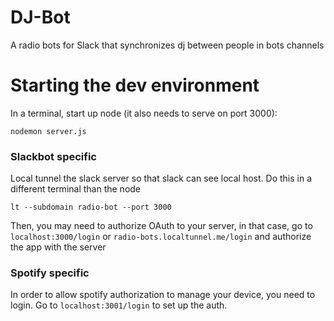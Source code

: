 # DJ-Bot
A radio bots for Slack that synchronizes dj between people in bots channels

# Starting the dev environment

In a terminal, start up node (it also needs to serve on port 3000):

`nodemon server.js`


### Slackbot specific
Local tunnel the slack server so that slack can see local host.
Do this in a different terminal than the node

`lt --subdomain radio-bot --port 3000`

Then, you may need to authorize OAuth to your server, in that case, go to `localhost:3000/login` or `radio-bots.localtunnel.me/login` and authorize the app with the server

### Spotify specific
In order to allow spotify authorization to manage your device, you need to login.
Go to `localhost:3001/login` to set up the auth.